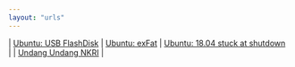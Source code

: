 ```yaml
---
layout: "urls"
---
```


| [Ubuntu: USB FlashDisk](https://ubuntu.com/tutorials/create-a-usb-stick-on-ubuntu) | [Ubuntu: exFat](https://itsfoss.com/mount-exfat/) | [ Ubuntu: 18.04 stuck at shutdown](https://askubuntu.com/questions/1029068/ubuntu-18-04-stuck-at-shutdown) |
| [Undang Undang NKRI](https://github.com/rms46/uuri/) |

